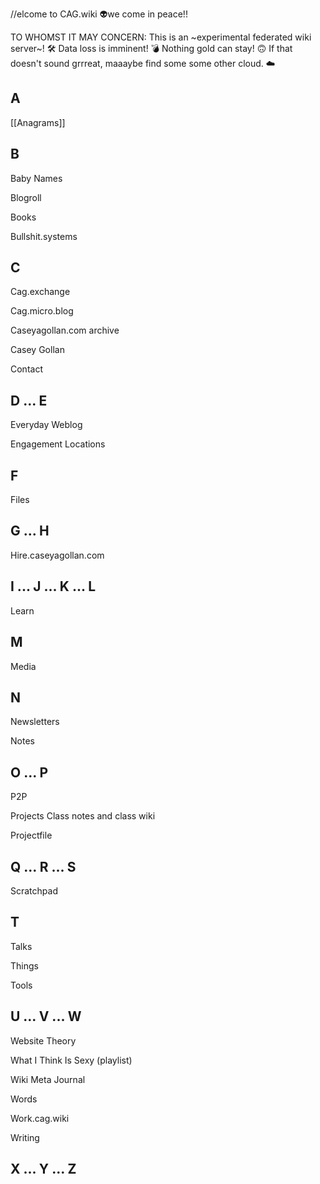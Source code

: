 \/\/elcome to CAG.wiki 👽we come in peace!!

TO WHOMST IT MAY CONCERN: This is an ~experimental federated wiki server~! 🛠 Data loss is imminent! 💣 Nothing gold can stay! 🙃 If that doesn't sound grrreat, maaaybe find some some other cloud. ☁️

## A

[[Anagrams]]

## B

Baby Names

Blogroll

Books

Bullshit.systems 

## C

Cag.exchange

Cag.micro.blog

Caseyagollan.com archive 

Casey Gollan

Contact

## D ... E

Everyday Weblog

Engagement Locations

## F

Files

## G ... H

Hire.caseyagollan.com 

## I ... J ... K ... L

Learn

## M

Media

## N

Newsletters

Notes

## O ... P

P2P

Projects Class notes  and class wiki 

Projectfile

## Q ... R ... S

Scratchpad

## T

Talks

Things

Tools

## U ... V ... W

Website Theory

What I Think Is Sexy  (playlist)

Wiki Meta Journal

Words

Work.cag.wiki 

Writing

## X ... Y ... Z